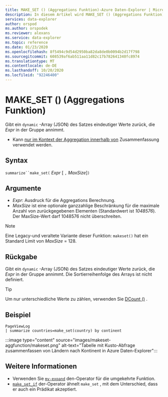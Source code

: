 ```yaml
---
title: MAKE_SET () (Aggregations Funktion)-Azure Daten-Explorer | Microsoft-Dokumentation
description: In diesem Artikel wird MAKE_SET () (Aggregations Funktion) in Azure Daten-Explorer beschrieben.
services: data-explorer
author: orspod
ms.author: orspodek
ms.reviewer: alexans
ms.service: data-explorer
ms.topic: reference
ms.date: 01/23/2020
ms.openlocfilehash: 8f5494c9d54d2950ba82da8de0b0094b2d17f798
ms.sourcegitcommit: 608539af6ab511aa11d82c17b782641340fc8974
ms.translationtype: MT
ms.contentlocale: de-DE
ms.lasthandoff: 10/20/2020
ms.locfileid: "92246400"
---
```

# <a name="make_set-aggregation-function"></a>MAKE_SET () (Aggregations Funktion)

Gibt ein `dynamic` -Array (JSON) des Satzes eindeutiger Werte zurück, die *Expr* in der Gruppe annimmt.

* Kann [nur im Kontext der Aggregation innerhalb von](summarizeoperator.md) Zusammenfassung verwendet werden.

## <a name="syntax"></a>Syntax

`summarize``make_set(` *Expr* [ `,` *MaxSize*]`)`

## <a name="arguments"></a>Argumente

* *Expr*: Ausdruck für die Aggregations Berechnung.
* *MaxSize* ist eine optionale ganzzahlige Beschränkung für die maximale Anzahl von zurückgegebenen Elementen (Standardwert ist *1048576*). Der MaxSize-Wert darf 1048576 nicht überschreiten.

> [!NOTE]
> Eine Legacy-und veraltete Variante dieser Funktion: `makeset()` hat ein Standard Limit von *MaxSize* = 128.

## <a name="returns"></a>Rückgabe

Gibt ein `dynamic` -Array (JSON) des Satzes eindeutiger Werte zurück, die *Expr* in der Gruppe annimmt.
Die Sortierreihenfolge des Arrays ist nicht definiert.

> [!TIP]
> Um nur unterschiedliche Werte zu zählen, verwenden Sie [DCount ()](dcount-aggfunction.md) .

## <a name="example"></a>Beispiel

```kusto
PageViewLog 
| summarize countries=make_set(country) by continent
```

:::image type="content" source="images/makeset-aggfunction/makeset.png" alt-text="Tabelle mit Kusto-Abfrage zusammenfassen von Ländern nach Kontinent in Azure Daten-Explorer":::

## <a name="see-also"></a>Weitere Informationen

* Verwenden Sie [`mv-expand`](./mvexpandoperator.md) den-Operator für die umgekehrte Funktion.
* [`make_set_if`](./makesetif-aggfunction.md) der-Operator ähnelt `make_set` , mit dem Unterschied, dass er auch ein Prädikat akzeptiert.
